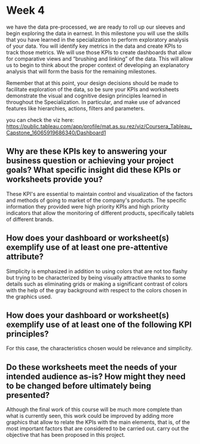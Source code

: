 # Week 4

we have the data pre-processed, we are ready to roll up our sleeves and begin exploring the data in earnest.  In this milestone you will use the skills that you have learned in the specialization to perform exploratory analysis of your data. You will identify key metrics in the data and create KPIs to track those metrics. We will use those KPIs to create dashboards that allow for comparative views and “brushing and linking” of the data. This will allow us to begin to think about the proper context of developing an explanatory analysis that will form the basis for the remaining milestones.  

Remember that at this point, your design decisions should be made to facilitate exploration of the data, so be sure your KPIs and worksheets demonstrate the visual and cognitive design principles learned in throughout the Specialization. In particular,  and make use of advanced features like hierarchies, actions, filters and parameters. 

you can check the viz here: https://public.tableau.com/app/profile/mat.as.su.rez/viz/Coursera_Tableau_Capstone_16065919686340/Dashboard1

## Why are these KPIs key to answering your business question or achieving your project goals? What specific insight did these KPIs or worksheets provide you?
These KPI's are essential to maintain control and visualization of the factors and methods of going to market of the company's products. The specific information they provided were high priority KPIs and high priority indicators that allow the monitoring of different products, specifically tablets of different brands.

## How does your dashboard or worksheet(s) exemplify use of at least one pre-attentive attribute?
Simplicity is emphasized in addition to using colors that are not too flashy but trying to be characterized by being visually attractive thanks to some details such as eliminating grids or making a significant contrast of colors with the help of the gray background with respect to the colors chosen in the graphics used.


## How does your dashboard or worksheet(s) exemplify use of at least one of the following KPI principles?
For this case, the characteristics chosen would be relevance and simplicity.

## Do these worksheets meet the needs of your intended audience as-is? How might they need to be changed before ultimately being presented?
Although the final work of this course will be much more complete than what is currently seen, this work could be improved by adding more graphics that allow to relate the KPIs with the main elements, that is, of the most important factors that are considered to be carried out. carry out the objective that has been proposed in this project.
